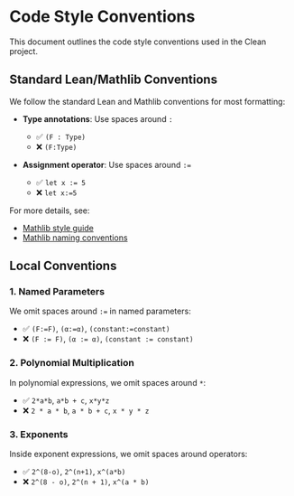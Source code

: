 # Code Style Conventions

This document outlines the code style conventions used in the Clean project.

## Standard Lean/Mathlib Conventions

We follow the standard Lean and Mathlib conventions for most formatting:

- **Type annotations**: Use spaces around `:` 
  - ✅ `(F : Type)`
  - ❌ `(F:Type)`

- **Assignment operator**: Use spaces around `:=`
  - ✅ `let x := 5`
  - ❌ `let x:=5`

For more details, see:
- [Mathlib style guide](https://leanprover-community.github.io/contribute/style.html)
- [Mathlib naming conventions](https://leanprover-community.github.io/contribute/naming.html)

## Local Conventions

### 1. Named Parameters

We omit spaces around `:=` in named parameters:

- ✅ `(F:=F)`, `(α:=α)`, `(constant:=constant)`
- ❌ `(F := F)`, `(α := α)`, `(constant := constant)`

### 2. Polynomial Multiplication

In polynomial expressions, we omit spaces around `*`:

- ✅ `2*a*b`, `a*b + c`, `x*y*z`
- ❌ `2 * a * b`, `a * b + c`, `x * y * z`

### 3. Exponents

Inside exponent expressions, we omit spaces around operators:

- ✅ `2^(8-o)`, `2^(n+1)`, `x^(a*b)`
- ❌ `2^(8 - o)`, `2^(n + 1)`, `x^(a * b)`
